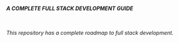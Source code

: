 #### ***A COMPLETE FULL STACK DEVELOPMENT GUIDE***
<br>

*This repository has a complete roadmap to full stack development.*

